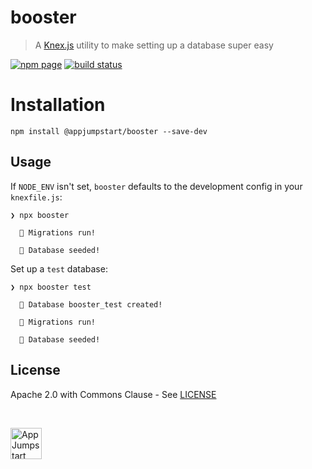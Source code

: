 # booster
> A [Knex.js][knexUrl] utility to make setting up a database super easy

[![npm page][npmImage]][npmUrl]
[![build status][buildImage]][buildUrl]

# Installation

```console
npm install @appjumpstart/booster --save-dev
```

## Usage

If `NODE_ENV` isn't set, `booster` defaults to the development config in your
`knexfile.js`:

```console
❯ npx booster

  👟 Migrations run!

  🌱 Database seeded!
```

Set up a `test` database:

```console
❯ npx booster test

  🚀 Database booster_test created!

  👟 Migrations run!

  🌱 Database seeded!
```

## License

Apache 2.0 with Commons Clause - See [LICENSE][licenseUrl]

&nbsp;

<a href="https://github.com/appjumpstart">
  <img
    alt="AppJumpstart"
    src="https://appjumpstart.nyc3.digitaloceanspaces.com/assets/appjumpstart-transparent.png"
    height="50">
</a>

[knexUrl]: https://knexjs.org
[npmImage]: https://img.shields.io/npm/v/@appjumpstart/booster.svg
[npmUrl]: https://www.npmjs.com/package/@appjumpstart/booster
[buildImage]: https://dev.azure.com/appjumpstart/booster/_apis/build/status/appjumpstart.booster
[buildUrl]: https://dev.azure.com/appjumpstart/booster/_build
[licenseUrl]: https://github.com/appjumpstart/booster/blob/master/LICENSE
